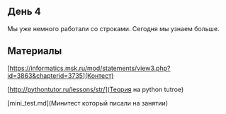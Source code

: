 ## День 4
Мы уже немного работали со строками. Сегодня мы узнаем больше.

## Материалы

[https://informatics.msk.ru/mod/statements/view3.php?id=3863&chapterid=3735](Контест)

[http://pythontutor.ru/lessons/str/](Теория на python tutroe)

[mini_test.md](Минитест который писали на занятии)



